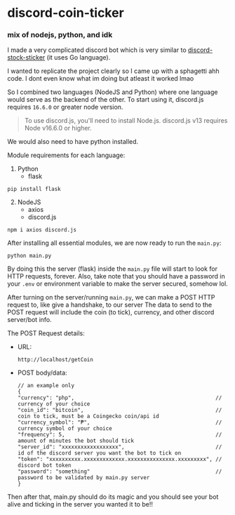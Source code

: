 # discord-coin-ticker
### mix of nodejs, python, and idk

I made a very complicated discord bot which is very similar to [discord-stock-sticker](https://github.com/rssnyder/discord-stock-ticker) (it uses Go language).

I wanted to replicate the project clearly so I came up with a sphagetti ahh code. I dont even know what im doing but atleast it worked lmao

So I combined two languages (NodeJS and Python) where one language would serve as the backend of the other. To start using it, discord.js requires `16.6.0` or greater node version.

> To use discord.js, you'll need to install Node.js. discord.js v13 requires Node v16.6.0 or higher.

We would also need to have python installed.

Module requirements for each language:
1. Python
    - flask
```
pip install flask
```

2. NodeJS
    - axios
    - discord.js
```
npm i axios discord.js
```

After installing all essential modules, we are now ready to run the `main.py`:
```
python main.py
```



By doing this the server (flask) inside the `main.py` file will start to look for HTTP requests, forever. Also, take note that you should have a password in your `.env` or environment variable to make the server secured, somehow lol.

After turning on the server/running `main.py`, we can make a POST HTTP request to, like give a handshake, to our server The data to send to the POST request will include the coin (to tick), currency, and other discord server/bot info.



The POST Request details:

- URL:
    ```
    http://localhost/getCoin
    ```


- POST body/data:
    ```
    // an example only
    {
    "currency": "php",                                             // currency of your choice
    "coin_id": "bitcoin",                                          // coin to tick, must be a Coingecko coin/api id
    "currency_symbol": "₱",                                        // currency symbol of your choice
    "frequency": 5,                                                // amount of minutes the bot should tick
    "server_id": "xxxxxxxxxxxxxxxxxx",                             // id of the discord server you want the bot to tick on
    "token": "xxxxxxxxxx.xxxxxxxxxxxxx.xxxxxxxxxxxxxxx.xxxxxxxxx", // discord bot token
    "password": "something"                                        // password to be validated by main.py server
    }
    ```

Then after that, main.py should do its magic and you should see your bot alive and ticking in the server you wanted it to be!!